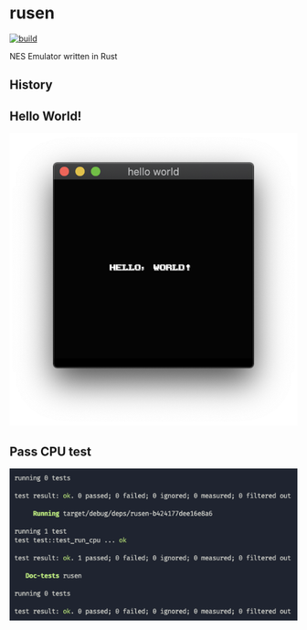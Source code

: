# rusen

[![build]](https://github.com/TaKO8Ki/rusen/actions?query=branch%3Amaster)

[build]: https://img.shields.io/github/workflow/status/TaKO8Ki/rusen/CI/master

NES Emulator written in Rust

## History

## Hello World!
![hello world](./resources/hello_world.png)

## Pass CPU test

![test](./resources/test.png)
